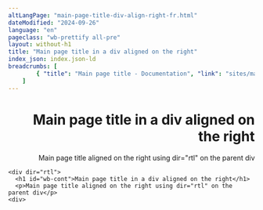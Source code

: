 ```yaml
---
altLangPage: "main-page-title-div-align-right-fr.html"
dateModified: "2024-09-26"
language: "en"
pageclass: "wb-prettify all-pre"
layout: without-h1
title: "Main page title in a div aligned on the right"
index_json: index.json-ld
breadcrumbs: [
		{ "title": "Main page title - Documentation", "link": "sites/main-page-title/main-page-title-en.html" }
	]
---
```


<div dir="rtl">
  <h1 id="wb-cont">Main page title in a div aligned on the right</h1>
  <p>Main page title aligned on the right using dir="rtl" on the parent div</p>
</div>
<pre><code>&lt;div dir="rtl">
  &lt;h1 id="wb-cont">Main page title in a div aligned on the right&lt;/h1>
  &lt;p>Main page title aligned on the right using dir="rtl" on the parent div&lt;/p>
&lt;div></code></pre>
